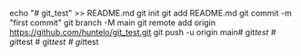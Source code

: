 echo "# git_test" >> README.md
git init
git add README.md
git commit -m "first commit"
git branch -M main
git remote add origin https://github.com/huntelo/git_test.git
git push -u origin main#   g i t _ t e s t  
 #   g i t _ t e s t  
 #   g i t _ t e s t  
 #   g i t _ t e s t  
 